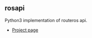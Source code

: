 ## rosapi

Python3 implementation of routeros api.

* [Project page](http://xio.com.pl/redmine/projects/rosapi/)

